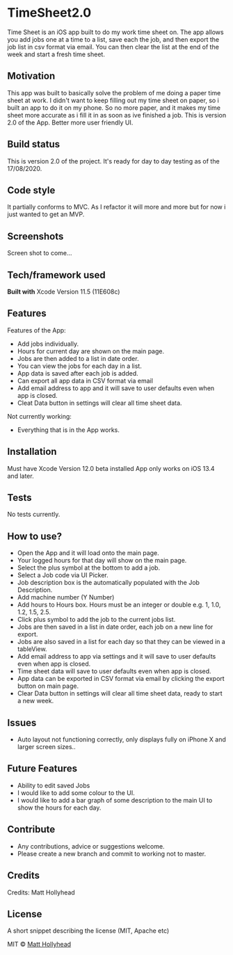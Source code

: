 # TimeSheet2.0
Time Sheet is an iOS app built to do my work time sheet on.  The app allows you add jobs one at a time to a list, save each the job, and then export the job list in csv format via email.  You can then clear the list at the end of the week and start a fresh time sheet.

## Motivation
This app was built to basically solve the problem of me doing a paper time sheet at work.  I didn't want to keep filling out my time sheet on paper, so i built an app to do it on my phone.  So no more paper, and it makes my time sheet more accurate as i fill it in as soon as ive finished a job.   This is version 2.0 of the App.  Better more user friendly UI.

## Build status
This is version 2.0 of the project.  It's ready for day to day testing as of the 17/08/2020.

## Code style
It partially conforms to MVC.  As I refactor it will more and more  but for now i just wanted to get an MVP.

## Screenshots
Screen shot to come...

## Tech/framework used
<b>Built with</b>
Xcode Version 11.5 (11E608c)

## Features
Features of the App:

- Add jobs individually.
- Hours for current day are shown on the main page.
- Jobs are then added to a list in date order.
- You can view the jobs for each day in a list.
- App data is saved after each job is added.
- Can export all app data in CSV format via email
- Add email address to app and it will save to user defaults even when app is closed.
- Cleat Data button in settings will clear all time sheet data.

Not currently working:

- Everything that is in the App works.

## Installation
Must have Xcode Version 12.0 beta installed
App only works on iOS 13.4 and later.

## Tests
No tests currently.

## How to use?
- Open the App and it will load onto the main page.
- Your logged hours for that day will show on the main page.
- Select the plus symbol at the bottom to add a job.
- Select a Job code via UI Picker.
- Job description box is the automatically populated with the Job Description.
- Add machine number (Y Number)
- Add hours to Hours box.  Hours must be an integer or double e.g. 1, 1.0, 1.2, 1.5, 2.5.
- Click plus symbol to add the job to the current jobs list.
- Jobs are then saved in a list in date order, each job on a new line for export.
- Jobs are also saved in a list for each day so that they can be viewed in a tableView.
- Add email address to app via settings and it will save to user defaults even when app is closed.
- Time sheet data will save to user defaults even when app is closed.
- App data can be exported in CSV format via email by clicking the export button on main page.
- Clear Data button in settings will clear all time sheet data, ready to start a new week.

## Issues
- Auto layout not functioning correctly, only displays fully on iPhone X and larger screen sizes..

## Future Features
- Ability to edit saved Jobs
- I would like to add some colour to the UI.
- I would like to add a bar graph of some description to the main UI to show the hours for each day.

## Contribute
- Any contributions, advice or suggestions welcome.
- Please create a new branch and commit to working not to master.

## Credits
Credits: Matt Hollyhead

## License
A short snippet describing the license (MIT, Apache etc)

MIT © [Matt Hollyhead]()
